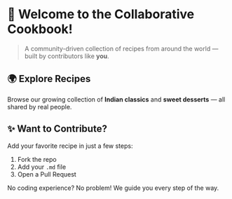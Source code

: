 # 🍲 Welcome to the Collaborative Cookbook!

> A community-driven collection of recipes from around the world — built by contributors like **you**.

## 🌍 Explore Recipes
Browse our growing collection of **Indian classics** and **sweet desserts** — all shared by real people.

## ✨ Want to Contribute?
Add your favorite recipe in just a few steps:
1. Fork the repo
2. Add your `.md` file
3. Open a Pull Request

No coding experience? No problem! We guide you every step of the way.
